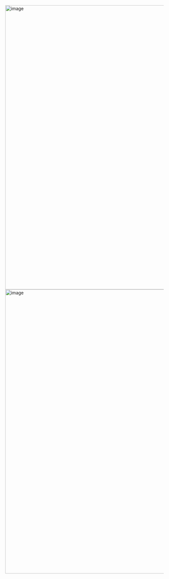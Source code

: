 <img width="1440" height="900" alt="image" src="https://github.com/user-attachments/assets/90e8b8c6-f3e6-49d5-87d8-dba994db4e70" />
<img width="1440" height="900" alt="image" src="https://github.com/user-attachments/assets/eb0b7467-624e-481b-aa04-d5d7c3d618f1" />
